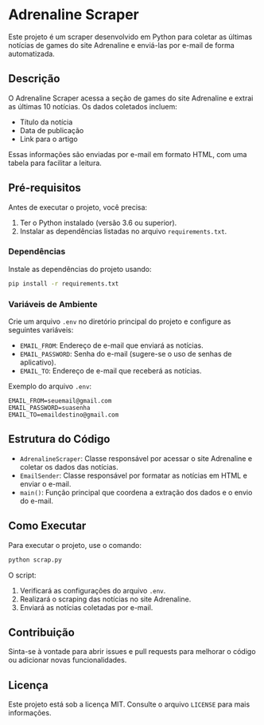 
# Adrenaline Scraper

Este projeto é um scraper desenvolvido em Python para coletar as últimas notícias de games do site Adrenaline e enviá-las por e-mail de forma automatizada.

## Descrição

O Adrenaline Scraper acessa a seção de games do site Adrenaline e extrai as últimas 10 notícias. Os dados coletados incluem:
- Título da notícia
- Data de publicação
- Link para o artigo

Essas informações são enviadas por e-mail em formato HTML, com uma tabela para facilitar a leitura.

## Pré-requisitos

Antes de executar o projeto, você precisa:

1. Ter o Python instalado (versão 3.6 ou superior).
2. Instalar as dependências listadas no arquivo `requirements.txt`.

### Dependências

Instale as dependências do projeto usando:

```bash
pip install -r requirements.txt
```

### Variáveis de Ambiente

Crie um arquivo `.env` no diretório principal do projeto e configure as seguintes variáveis:

- `EMAIL_FROM`: Endereço de e-mail que enviará as notícias.
- `EMAIL_PASSWORD`: Senha do e-mail (sugere-se o uso de senhas de aplicativo).
- `EMAIL_TO`: Endereço de e-mail que receberá as notícias.

Exemplo do arquivo `.env`:

```plaintext
EMAIL_FROM=seuemail@gmail.com
EMAIL_PASSWORD=suasenha
EMAIL_TO=emaildestino@gmail.com
```

## Estrutura do Código

- `AdrenalineScraper`: Classe responsável por acessar o site Adrenaline e coletar os dados das notícias.
- `EmailSender`: Classe responsável por formatar as notícias em HTML e enviar o e-mail.
- `main()`: Função principal que coordena a extração dos dados e o envio do e-mail.

## Como Executar

Para executar o projeto, use o comando:

```bash
python scrap.py
```

O script:
1. Verificará as configurações do arquivo `.env`.
2. Realizará o scraping das notícias no site Adrenaline.
3. Enviará as notícias coletadas por e-mail.

## Contribuição

Sinta-se à vontade para abrir issues e pull requests para melhorar o código ou adicionar novas funcionalidades.

## Licença

Este projeto está sob a licença MIT. Consulte o arquivo `LICENSE` para mais informações.
